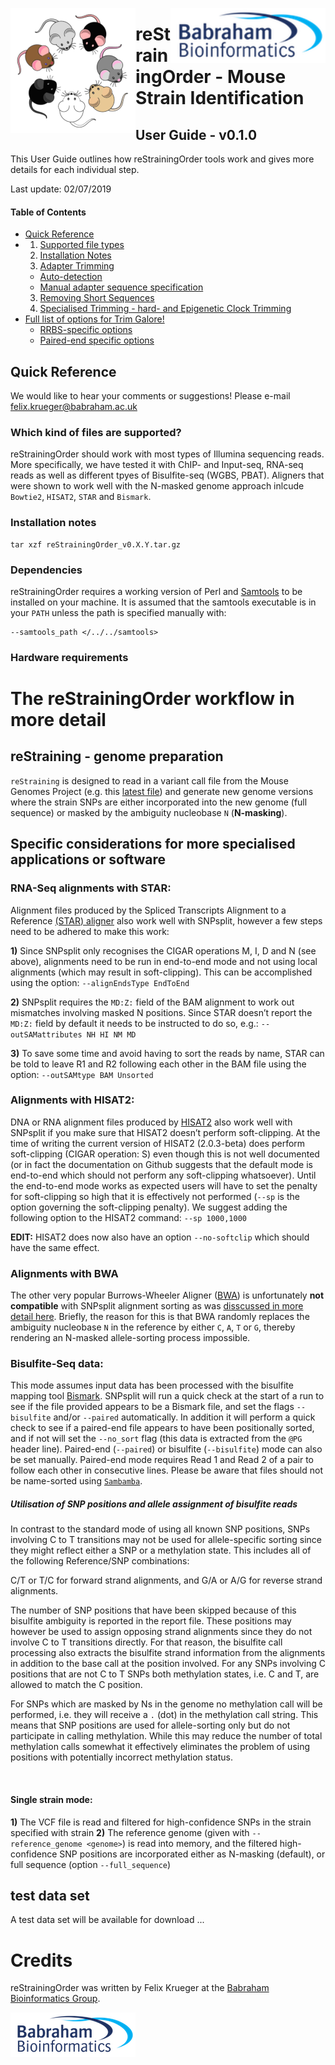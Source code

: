[<img title="Babraham Bioinformatics" style="float:right;margin:20px 20 20 200px" id="Babraham Bioinformatics" src="Images/bioinformatics_logo.png" height="88" >](http://www.bioinformatics.babraham.ac.uk/index.html)

<img title="Odd One Out" align="left" id="header_img" src="Images/mice_logo.png">

# reStrainingOrder - Mouse Strain Identification

## User Guide - v0.1.0

This User Guide outlines how reStrainingOrder tools work and gives more details for each individual step.



Last update: 02/07/2019

#### Table of Contents
* [Quick Reference](#quick-reference)
* 1. [Supported file types](#which-kind-of-files-are-supported)
  2. [Installation Notes](#step-1-quality-trimming)
  2. [Adapter Trimming](#step-2-adapter-trimming)
    - [Auto-detection](#adapter-auto-detection)
    - [Manual adapter sequence specification](#manual-adapter-sequence-specification)
  3. [Removing Short Sequences](#step-3-removing-short-sequences)
  4. [Specialised Trimming - hard- and Epigenetic Clock Trimming](#step-4-specialised-trimming)
* [Full list of options for Trim Galore!](#full-list-of-options-for-trim-galore)
  * [RRBS-specific options](#rrbs-specific-options-mspi-digested-material)
  * [Paired-end specific options](#paired-end-specific-options)

## Quick Reference


We would like to hear your comments or suggestions! Please e-mail [felix.krueger@babraham.ac.uk](mailto:felix.krueger@babraham.ac.uk)


### Which kind of files are supported?

reStrainingOrder should work with most types of Illumina sequencing reads. More specifically, we have tested it with ChIP- and Input-seq, RNA-seq reads as well as different tpyes of Bisulfite-seq (WGBS, PBAT). Aligners that were shown to work well with the N-masked genome approach inlcude `Bowtie2`, `HISAT2`, `STAR` and `Bismark`.

### Installation notes


```
tar xzf reStrainingOrder_v0.X.Y.tar.gz
```

### Dependencies
reStrainingOrder requires a working version of Perl and [Samtools](http://samtools.sourceforge.net/) to be installed on your machine. It is assumed that the samtools executable is in your `PATH` unless the path is specified manually with:
```
--samtools_path </../../samtools>

```

### Hardware requirements


# The reStrainingOrder workflow in more detail

## reStraining - genome preparation

`reStraining` is designed to read in a variant call file from the Mouse Genomes Project (e.g. this [latest file](ftp://ftp-mouse.sanger.ac.uk/current_snps/mgp.v5.merged.snps_all.dbSNP142.vcf.gz)) and generate new genome versions where the strain SNPs are either incorporated into the new genome (full sequence) or masked by the ambiguity nucleobase `N` (**N-masking**).

## Specific considerations for more specialised applications or software

### RNA-Seq alignments with STAR: 

Alignment files produced by the Spliced Transcripts Alignment to a Reference [(STAR) aligner](https://github.com/alexdobin/STAR/ "STAR") also work well with SNPsplit, however a few steps need to be adhered to make this work:

**1)** Since SNPsplit only recognises the CIGAR operations M, I, D and N (see above), alignments need to be run in end-to-end mode and not using local alignments (which may result in soft-clipping). This can be accomplished using the option: `--alignEndsType EndToEnd`

**2)** SNPsplit requires the `MD:Z:` field of the BAM alignment to work out mismatches involving masked N positions. Since STAR doesn’t report the `MD:Z:` field by default it needs to be instructed to do so, e.g.: `--outSAMattributes NH HI NM MD`

**3)** To save some time and avoid having to sort the reads by name, STAR can be told to leave R1 and R2 following each other in the BAM file using the option: `--outSAMtype BAM Unsorted`

### Alignments with HISAT2:

DNA or RNA alignment files produced by [HISAT2](https://github.com/infphilo/hisat2 "HISAT2") also work well with SNPsplit if you make sure that HISAT2 doesn’t perform soft-clipping. At the time of writing the current version of HISAT2 (2.0.3-beta) does perform soft-clipping (CIGAR operation: S) even though this is not well documented (or in fact the documentation on Github suggests that the default mode is end-to-end which should not perform any soft-clipping whatsoever). Until the end-to-end mode works as expected users will have to set the penalty for soft-clipping so high that it is effectively not performed (`--sp` is the option governing the soft-clipping penalty). We suggest adding the following option to the HISAT2 command: `--sp 1000,1000`

**EDIT:** HISAT2 does now also have an option `--no-softclip` which should have the same effect.

### Alignments with BWA

The other very popular Burrows-Wheeler Aligner ([BWA](http://bio-bwa.sourceforge.net/ "BWA homepage at SourceForge")) is unfortunately **not compatible** with SNPsplit alignment sorting as was [disscussed in more detail here](https://github.com/FelixKrueger/SNPsplit/issues/19 "BWA alignments are not compatible with SNPsplit"). Briefly, the reason for this is that BWA randomly replaces the ambiguity nucleobase `N` in the reference by either `C`, `A`, `T` or `G`, thereby rendering an N-masked allele-sorting process impossible.

### Bisulfite-Seq data: 

This mode assumes input data has been processed with the bisulfite mapping tool [Bismark](https://github.com/FelixKrueger/Bismark "Bismark project page on Github"). SNPsplit will run a quick check at the start of a run to see if the file provided appears to be a Bismark file, and set the flags `--bisulfite` and/or `--paired` automatically. In addition it will perform a quick check to see if a paired-end file appears to have been positionally sorted, and if not will set the `--no_sort` flag (this data is extracted from the `@PG` header line). Paired-end (`--paired`) or bisulfite (`--bisulfite`) mode can also be set manually. Paired-end mode requires Read 1 and Read 2 of a pair to follow each other in consecutive lines. Please be aware that files should not be name-sorted using [`Sambamba`](https://github.com/FelixKrueger/Bismark/issues/170).

##### Utilisation of SNP positions and allele assignment of bisulfite reads
In contrast to the standard mode of using all known SNP positions, SNPs involving C to T transitions may not be used for allele-specific sorting since they might reflect either a SNP or a methylation state. This includes all of the following Reference/SNP combinations: 

C/T or T/C for forward strand alignments, and G/A or A/G for reverse strand alignments. 

The number of SNP positions that have been skipped because of this bisulfite ambiguity is reported in the report file. These positions may however be used to assign opposing strand alignments since they do not involve C to T transitions directly. For that reason, the bisulfite call processing also extracts the bisulfite strand information from the alignments in addition to the base call at the position involved. For any SNPs involving C positions that are not C to T SNPs both methylation states, i.e. C and T, are allowed to match the C position.

For SNPs which are masked by Ns in the genome no methylation call will be performed, i.e. they will receive a `.` (dot) in the methylation call string. This means that SNP positions are used for allele-sorting only but do not participate in calling methylation. While this may reduce the number of total methylation calls somewhat it effectively eliminates the problem of using positions with potentially incorrect methylation status.


 


#### Single strain mode:
**1)** The VCF file is read and filtered for high-confidence SNPs in the strain specified with   strain <name>
**2)** The reference genome (given with `--reference_genome <genome>`) is read into memory, and the filtered high-confidence SNP positions are incorporated either as N-masking (default), or full sequence (option `--full_sequence`)


## test data set
A test data set will be available for download ...




    
# Credits
reStrainingOrder was written by Felix Krueger at the [Babraham Bioinformatics Group](http://www.bioinformatics.babraham.ac.uk/).

![Babraham Bioinformatics](Images/bioinformatics_logo.png)

